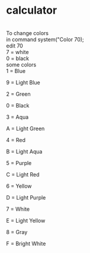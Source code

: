 # calculator
\
To change colors
\
in command system("Color 70);
\
edit 70
\
7 = white
\
0 = black
\
some colors 
\
1  =  Blue 

9  =  Light Blue

2  = Green  

0  =  Black

3  = Aqua  

A   = Light Green


4  = Red  

B   = Light Aqua

5  = Purple  

C   = Light Red

6  = Yellow 

D   = Light Purple

7  = White  

E   = Light Yellow

8  = Gray 

F   = Bright White
